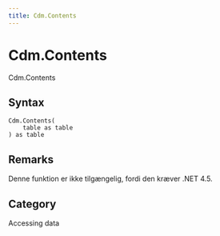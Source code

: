 ```yaml
---
title: Cdm.Contents
---
```


# Cdm.Contents


Cdm.Contents


## Syntax

```powerquery
Cdm.Contents(
    table as table
) as table
```


## Remarks

Denne funktion er ikke tilgængelig, fordi den kræver .NET 4.5.



## Category
Accessing data
